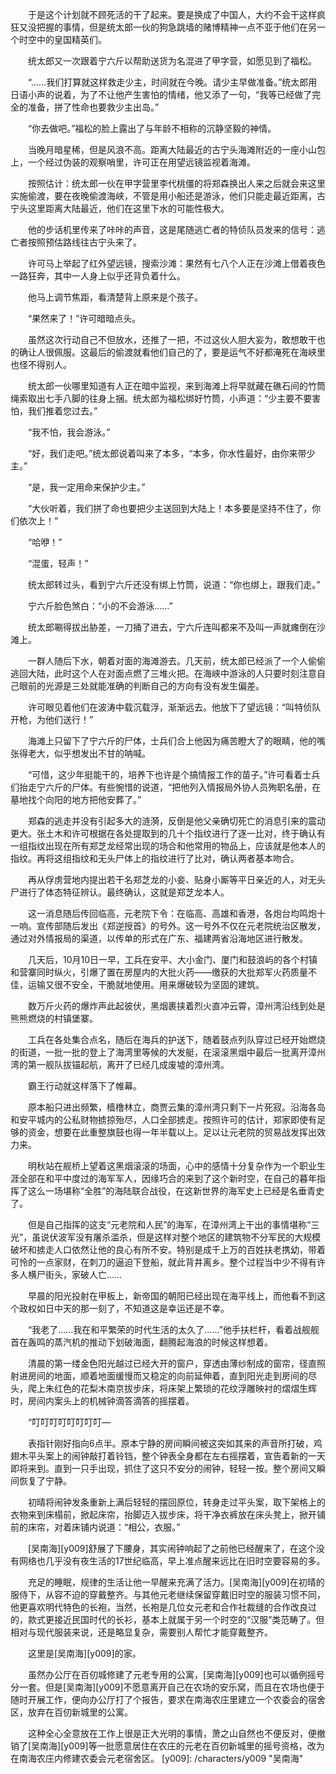　　于是这个计划就不顾死活的干了起来。要是换成了中国人，大约不会干这样疯狂又没把握的事情，但是统太郎一伙的狗急跳墙的赌博精神一点不亚于他们在另一个时空中的皇国精英们。

　　统太郎又一次跟着宁六斤以帮助送货为名混进了甲字营，如愿见到了福松。

　　“……我们打算就这样救走少主，时间就在今晚。请少主早做准备。”统太郎用日语小声的说着，为了不让他产生害怕的情绪，他又添了一句，“我等已经做了完全的准备，拼了性命也要救少主出岛。”

　　“你去做吧。”福松的脸上露出了与年龄不相称的沉静坚毅的神情。

　　当晚月暗星稀，但是风浪不高。距离大陆最近的古宁头海滩附近的一座小山包上，一个经过伪装的观察哨里，许可正在用望远镜监视着海滩。

　　按照估计：统太郎一伙在甲字营里李代桃僵的将郑森换出人来之后就会来这里实施偷渡，要在夜晚偷渡海峡，不管是用小船还是游泳，他们只能走最近距离，古宁头这里距离大陆最近，他们在这里下水的可能性极大。

　　他的步话机里传来了咔咔的声音，这是尾随逃亡者的特侦队员发来的信号：逃亡者按照预估路线往古宁头来了。

　　许可马上举起了红外望远镜，搜索沙滩：果然有七八个人正在沙滩上借着夜色一路狂奔，其中一人身上似乎还背负着什么。

　　他马上调节焦距，看清楚背上原来是个孩子。

　　“果然来了！”许可暗暗点头。

　　虽然这次行动自己不但放水，还推了一把，不过这伙人胆大妄为，敢想敢干也的确让人很佩服。这最后的偷渡就看他们自己的了，要是运气不好都淹死在海峡里也怪不得别人。

　　统太郎一伙哪里知道有人正在暗中监视，来到海滩上将早就藏在礁石间的竹筒绳索取出七手八脚的往身上捆。统太郎为福松绑好竹筒，小声道：“少主要不要害怕，我们推着您过去。”

　　“我不怕，我会游泳。”

　　“好，我们走吧。”统太郎说着叫来了本多，“本多，你水性最好，由你来带少主。”

　　“是，我一定用命来保护少主。”

　　“大伙听着，我们拼了命也要把少主送回到大陆上！本多要是坚持不住了，你们依次上！”

　　“哈咿！”

　　“混蛋，轻声！”

　　统太郎转过头，看到宁六斤还没有绑上竹筒，说道：“你也绑上，跟我们走。”

　　宁六斤脸色煞白：“小的不会游泳……”

　　统太郎唰得拔出胁差，一刀捅了进去，宁六斤连叫都来不及叫一声就瘫倒在沙滩上。

　　一群人随后下水，朝着对面的海滩游去。几天前，统太郎已经派了一个人偷偷逃回大陆，此时这个人在对面点燃了三堆火把。在海峡中游泳的人只要时刻注意自己眼前的光源是三处就能准确的判断自己的方向有没有发生偏差。

　　许可眼见着他们在波涛中载沉载浮，渐渐远去。他放下了望远镜：“叫特侦队开枪，为他们送行！”

　　海滩上只留下了宁六斤的尸体，士兵们合上他因为痛苦瞪大了的眼睛，他的嘴张得老大，似乎想发出不甘的呐喊。

　　“可惜，这少年挺能干的，培养下也许是个搞情报工作的苗子。”许可看着士兵们抬走宁六斤的尸体。有些惋惜的说道，“把他列入情报局外协人员殉职名册，在墓地找个向阳的地方把他安葬了。”

　　郑森的逃走并没有引起多大的涟漪，反倒是他父亲确切死亡的消息引来的震动更大。张土木和许可根据在各处提取到的几十个指纹进行了逐一比对，终于确认有一组指纹出现在所有郑芝龙经常出现的场合和他常用的物品上，应该就是他本人的指纹。再将这组指纹和无头尸体上的指纹进行了比对，确认两者基本吻合。

　　再从俘虏营地内提出若干名郑芝龙的小妾、贴身小厮等平日亲近的人，对无头尸进行了体态特征辨认。最终确认，这就是郑芝龙本人。

　　这一消息随后传回临高，元老院下令：在临高、高雄和香港，各炮台均鸣炮十一响。宣传部随后发出《郑逆授首》的号外。这一号外不仅在元老院统治区散发，通过对外情报局的渠道，以传单的形式在广东、福建两省沿海地区进行散发。

　　几天后，10月10日一早，工兵在安平、大小金门、厦门和鼓浪屿的各个村镇和营寨同时纵火，引爆了置在房屋内的大批火药——缴获的大批郑军火药质量不佳，运输又很不安全，干脆就地使用。用来爆破较为坚固的建筑。

　　数万斤火药的爆炸声此起彼伏，黑烟裹挟着烈火直冲云霄，漳州湾沿线到处是熊熊燃烧的村镇堡寨。

　　工兵在各处集合点名，随后在海兵的护送下，随着鼓点列队穿过已经开始燃烧的街道，一批一批的登上了海湾里等候的大发艇，在滚滚黑烟中最后一批离开漳州湾的第一舰队拔锚起航，离开了已经几成废墟的漳州湾。

　　霸王行动就这样落下了帷幕。

　　原本船只进出频繁，樯橹林立，商贾云集的漳州湾只剩下一片死寂。沿海各岛和安平城内的公私财物掳掠殆尽，人口全部掳走。按照许可的估计，郑家即使有足够的资金，想要在此重整旗鼓也得一年半载以上。足以让元老院的贸易战发挥出效力来。

　　明秋站在舰桥上望着这黑烟滚滚的场面，心中的感情十分复杂作为一个职业生涯全部在和平中度过的海军军人，因缘巧合的来到了这个新时空，在自己的暮年指挥了这么一场堪称“全胜”的海陆联合战役，在这新世界的海军史上已经是名垂青史了。

　　但是自己指挥的这支“元老院和人民”的海军，在漳州湾上干出的事情堪称“三光”，虽说伏波军没有屠杀滥杀，但是这样对整个地区的建筑物不分军民的大规模破坏和掳走人口依然让他的良心有所不安。特别是成千上万的百姓扶老携幼，带着可怜的一点家财，在刺刀的逼迫下登船，就此背井离乡。整个过程当中少不得有许多人横尸街头，家破人亡……

　　早晨的阳光投射在甲板上，新帝国的朝阳已经出现在海平线上，而他看不到这个政权如日中天的那一刻了，不知道这是幸运还是不幸。

　　“我老了……我在和平繁荣的时代生活的太久了……”他手扶栏杆，看着战舰舰首在轰鸣的蒸汽机的推动下划破海面，翻腾起海浪的时候这样想着。

　　清晨的第一缕金色阳光越过已经大开的窗户，穿透由薄纱制成的窗帘，径直照射进房间的地面，顺着地面缓慢而又稳定的向前延伸着，直到阳光走到房间的尽头，爬上朱红色的花梨木南京拔步床，将床架上繁琐的花纹浮雕映衬的熠熠生辉时，房间内案头上的机械钟滴答滴答的摇摆着。

　　“叮叮叮叮叮叮叮叮—

　　表指针刚好指向6点半。原本宁静的房间瞬间被这突如其来的声音所打破，鸡翅木平头案上的闹钟敲打着铃铛，整个钟表全身都在左右摇摆着，宣告着新的一天即将来到。直到一只手出现，抓住了这只不安分的闹钟，轻轻一按。整个房间又瞬间恢复了宁静。

　　初晴将闹钟发条重新上满后轻轻的摆回原位，转身走过平头案，取下架格上的衣物来到床榻前，掀起床帘，抬脚迈入拔步床，将干净衣裤放在床头凳上，掀开铺前的床帘，对着床铺内说道：“相公，衣服。”

　　[吴南海][y009]舒展了下腰身，其实闹钟响起了之前他已经醒来了，在这个没有网络也几乎没有夜生活的17世纪临高，早上准点醒来远比在旧时空要容易的多。

　　充足的睡眠，规律的生活让他一早醒来充满了活力。[吴南海][y009]在初晴的服侍下，从容不迫的穿戴整齐。与其他元老继续保留穿戴旧时空的服装习惯不同，他更喜欢明代特色的长袍，当然，长袍是几位女元老和合作社裁缝的合作改良过的，款式更接近民国时代的长衫，基本上就属于另一个时空的“汉服”类范畴了。但相对与现代服装来说，还是略显复杂，需要别人帮忙才能穿戴整齐。

　　这里是[吴南海][y009]的家。

　　虽然办公厅在百仞城修建了元老专用的公寓，[吴南海][y009]也可以循例摇号分一套。但是[吴南海][y009]不愿意离开自己在农场的安乐窝，而且在农场也便于随时开展工作，便向办公厅打了个报告，要求在南海农庄里建立一个农委会的宿舍区，放弃在百仞新城里的公寓。

　　这种全心全意放在工作上很是正大光明的事情，萧之山自然也不便反对，便撤销了[吴南海][y009]等一批愿意居住在农庄的元老在百仞新城里的摇号资格，改为在南海农庄内修建农委会元老宿舍区。
[y009]: /characters/y009 "吴南海"
